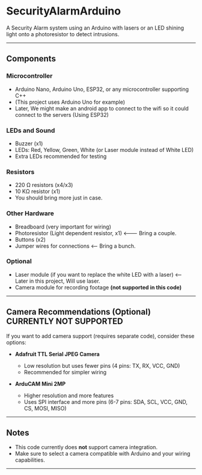 # SecurityAlarmArduino

A Security Alarm system using an Arduino with lasers or an LED shining light onto a photoresistor to detect intrusions.

---

## Components

### Microcontroller
- Arduino Nano, Arduino Uno, ESP32, or any microcontroller supporting C++  
- (This project uses Arduino Uno for example)
- Later, We might make an android app to connect to the wifi so it could connect to the servers (Using ESP32)

### LEDs and Sound
- Buzzer (x1)  
- LEDs: Red, Yellow, Green, White (or Laser module instead of White LED)  
- Extra LEDs recommended for testing

### Resistors
- 220 Ω resistors (x4/x3)  
- 10 KΩ resistor (x1)  
- You should bring more just in case.

### Other Hardware
- Breadboard (very important for wiring)  
- Photoresistor (Light dependent resistor, x1)  <--- Bring a couple.
- Buttons (x2)  
- Jumper wires for connections <-- Bring a bunch.

### Optional
- Laser module (if you want to replace the white LED with a laser) <-- Later in this project, Will use laser.  
- Camera module for recording footage **(not supported in this code)**  

---

## Camera Recommendations (Optional) **CURRENTLY NOT SUPPORTED**

If you want to add camera support (requires separate code), consider these options: 

- **Adafruit TTL Serial JPEG Camera**  
  - Low resolution but uses fewer pins (4 pins: TX, RX, VCC, GND)  
  - Recommended for simpler wiring  

- **ArduCAM Mini 2MP**  
  - Higher resolution and more features  
  - Uses SPI interface and more pins (6-7 pins: SDA, SCL, VCC, GND, CS, MOSI, MISO)

---

## Notes

- This code currently does **not** support camera integration.  
- Make sure to select a camera compatible with Arduino and your wiring capabilities.

---



